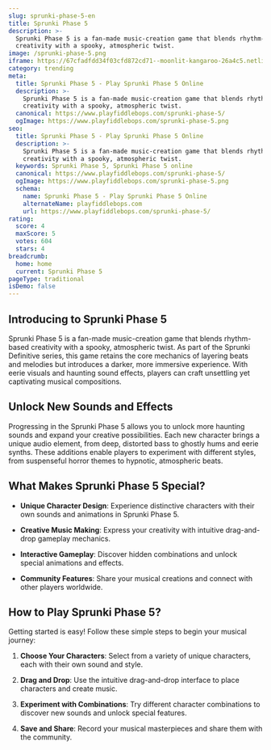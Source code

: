 ```yaml
---
slug: sprunki-phase-5-en
title: Sprunki Phase 5
description: >-
  Sprunki Phase 5 is a fan-made music-creation game that blends rhythm-based
  creativity with a spooky, atmospheric twist.
image: /sprunki-phase-5.png
iframe: https://67cfadfdd34f03cfd872cd71--moonlit-kangaroo-26a4c5.netlify.app/
category: trending
meta:
  title: Sprunki Phase 5 - Play Sprunki Phase 5 Online
  description: >-
    Sprunki Phase 5 is a fan-made music-creation game that blends rhythm-based
    creativity with a spooky, atmospheric twist.
  canonical: https://www.playfiddlebops.com/sprunki-phase-5/
  ogImage: https://www.playfiddlebops.com/sprunki-phase-5.png
seo:
  title: Sprunki Phase 5 - Play Sprunki Phase 5 Online
  description: >-
    Sprunki Phase 5 is a fan-made music-creation game that blends rhythm-based
    creativity with a spooky, atmospheric twist.
  keywords: Sprunki Phase 5, Sprunki Phase 5 online
  canonical: https://www.playfiddlebops.com/sprunki-phase-5/
  ogImage: https://www.playfiddlebops.com/sprunki-phase-5.png
  schema:
    name: Sprunki Phase 5 - Play Sprunki Phase 5 Online
    alternateName: playfiddlebops.com
    url: https://www.playfiddlebops.com/sprunki-phase-5/
rating:
  score: 4
  maxScore: 5
  votes: 604
  stars: 4
breadcrumb:
  home: home
  current: Sprunki Phase 5
pageType: traditional
isDemo: false
---
```


## Introducing to Sprunki Phase 5

Sprunki Phase 5 is a fan-made music-creation game that blends rhythm-based creativity with a spooky, atmospheric twist. As part of the Sprunki Definitive series, this game retains the core mechanics of layering beats and melodies but introduces a darker, more immersive experience. With eerie visuals and haunting sound effects, players can craft unsettling yet captivating musical compositions.

## Unlock New Sounds and Effects

Progressing in the Sprunki Phase 5 allows you to unlock more haunting sounds and expand your creative possibilities. Each new character brings a unique audio element, from deep, distorted bass to ghostly hums and eerie synths. These additions enable players to experiment with different styles, from suspenseful horror themes to hypnotic, atmospheric beats.

## What Makes Sprunki Phase 5 Special?

- **Unique Character Design**: Experience distinctive characters with their own sounds and animations in Sprunki Phase 5.

- **Creative Music Making**: Express your creativity with intuitive drag-and-drop gameplay mechanics.

- **Interactive Gameplay**: Discover hidden combinations and unlock special animations and effects.

- **Community Features**: Share your musical creations and connect with other players worldwide.

## How to Play Sprunki Phase 5?

Getting started is easy! Follow these simple steps to begin your musical journey:

1. **Choose Your Characters**: Select from a variety of unique characters, each with their own sound and style.

1. **Drag and Drop**: Use the intuitive drag-and-drop interface to place characters and create music.

1. **Experiment with Combinations**: Try different character combinations to discover new sounds and unlock special features.

1. **Save and Share**: Record your musical masterpieces and share them with the community.
